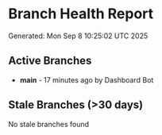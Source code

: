 # Branch Health Report
Generated: Mon Sep  8 10:25:02 UTC 2025

## Active Branches
- **main** - 17 minutes ago by Dashboard Bot

## Stale Branches (>30 days)
No stale branches found
